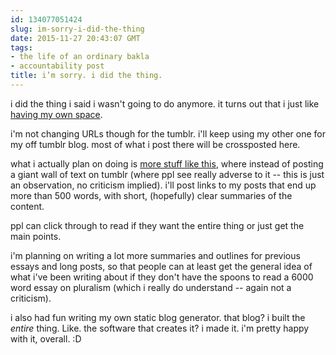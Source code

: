 ```yaml
---
id: 134077051424
slug: im-sorry-i-did-the-thing
date: 2015-11-27 20:43:07 GMT
tags:
- the life of an ordinary bakla
- accountability post
title: i’m sorry. i did the thing.
---
```

i did the thing i said i wasn't going to do anymore. it turns out that i just like [having my own space][1]. 

i'm not changing URLs though for the tumblr. i'll keep using my other one for my off tumblr blog. most of what i post there will be crossposted here.

what i actually plan on doing is [more stuff like this][2], where instead of posting a giant wall of text on tumblr (where ppl see really adverse to it -- this is just an observation, no criticism implied). i'll post links to my posts that end up more than 500 words, with short, (hopefully) clear summaries of the content.

ppl can click through to read if they want the entire thing or just get the main points.

i'm planning on writing a lot more summaries and outlines for previous essays and long posts, so that people can at least get the general idea of what i've been writing about if they don't have the spoons to read a 6000 word essay on pluralism (which i really do understand -- again not a criticism).

i also had fun writing my own static blog generator. that blog? i built the *entire* thing. Like. the software that creates it? i made it. i'm pretty happy with it, overall. :D

[1]: http://b.binaohan.org/
[2]: http://mxb.ca/post/134076536634/a-short-intro-to-logics